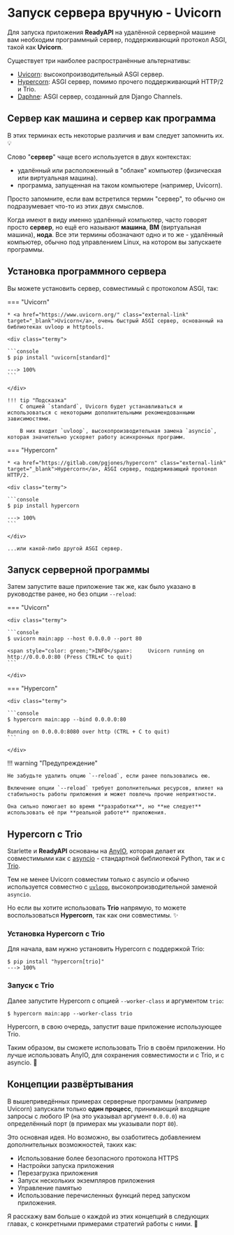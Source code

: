 # Запуск сервера вручную - Uvicorn

Для запуска приложения **ReadyAPI** на удалённой серверной машине вам необходим программный сервер, поддерживающий протокол ASGI, такой как **Uvicorn**.

Существует три наиболее распространённые альтернативы:

* <a href="https://www.uvicorn.org/" class="external-link" target="_blank">Uvicorn</a>: высокопроизводительный ASGI сервер.
* <a href="https://pgjones.gitlab.io/hypercorn/" class="external-link" target="_blank">Hypercorn</a>: ASGI сервер, помимо прочего поддерживающий HTTP/2 и Trio.
* <a href="https://github.com/django/daphne" class="external-link" target="_blank">Daphne</a>: ASGI сервер, созданный для Django Channels.

## Сервер как машина и сервер как программа

В этих терминах есть некоторые различия и вам следует запомнить их. 💡

Слово "**сервер**" чаще всего используется в двух контекстах:

- удалённый или расположенный в "облаке" компьютер (физическая или виртуальная машина).
- программа, запущенная на таком компьютере (например, Uvicorn).

Просто запомните, если вам встретился термин "сервер", то обычно он подразумевает что-то из этих двух смыслов.

Когда имеют в виду именно удалённый компьютер, часто говорят просто **сервер**, но ещё его называют **машина**, **ВМ** (виртуальная машина), **нода**. Все эти термины обозначают одно и то же - удалённый компьютер, обычно под управлением Linux, на котором вы запускаете программы.

## Установка программного сервера

Вы можете установить сервер, совместимый с протоколом ASGI, так:

=== "Uvicorn"

    * <a href="https://www.uvicorn.org/" class="external-link" target="_blank">Uvicorn</a>, очень быстрый ASGI сервер, основанный на библиотеках uvloop и httptools.

    <div class="termy">

    ```console
    $ pip install "uvicorn[standard]"

    ---> 100%
    ```

    </div>

    !!! tip "Подсказка"
        С опцией `standard`, Uvicorn будет устанавливаться и использоваться с некоторыми дополнительными рекомендованными зависимостями.

        В них входит `uvloop`, высокопроизводительная замена `asyncio`, которая значительно ускоряет работу асинхронных программ.

=== "Hypercorn"

    * <a href="https://gitlab.com/pgjones/hypercorn" class="external-link" target="_blank">Hypercorn</a>, ASGI сервер, поддерживающий протокол HTTP/2.

    <div class="termy">

    ```console
    $ pip install hypercorn

    ---> 100%
    ```

    </div>

    ...или какой-либо другой ASGI сервер.

## Запуск серверной программы

Затем запустите ваше приложение так же, как было указано в руководстве ранее, но без опции `--reload`:

=== "Uvicorn"

    <div class="termy">

    ```console
    $ uvicorn main:app --host 0.0.0.0 --port 80

    <span style="color: green;">INFO</span>:     Uvicorn running on http://0.0.0.0:80 (Press CTRL+C to quit)
    ```

    </div>

=== "Hypercorn"

    <div class="termy">

    ```console
    $ hypercorn main:app --bind 0.0.0.0:80

    Running on 0.0.0.0:8080 over http (CTRL + C to quit)
    ```

    </div>

!!! warning "Предупреждение"

    Не забудьте удалить опцию `--reload`, если ранее пользовались ею.

    Включение опции `--reload` требует дополнительных ресурсов, влияет на стабильность работы приложения и может повлечь прочие неприятности.

    Она сильно помогает во время **разработки**, но **не следует** использовать её при **реальной работе** приложения.

## Hypercorn с Trio

Starlette и **ReadyAPI** основаны на <a href="https://anyio.readthedocs.io/en/stable/" class="external-link" target="_blank">AnyIO</a>, которая делает их совместимыми как с <a href="https://docs.python.org/3/library/asyncio-task.html" class="external-link" target="_blank">asyncio</a> - стандартной библиотекой Python, так и с <a href="https://trio.readthedocs.io/en/stable/" class="external-link" target="_blank">Trio</a>.


Тем не менее Uvicorn совместим только с asyncio и обычно используется совместно с <a href="https://github.com/MagicStack/uvloop" class="external-link" target="_blank">`uvloop`</a>, высокопроизводительной заменой `asyncio`.

Но если вы хотите использовать **Trio** напрямую, то можете воспользоваться **Hypercorn**, так как они совместимы. ✨

### Установка Hypercorn с Trio

Для начала, вам нужно установить Hypercorn с поддержкой Trio:

<div class="termy">

```console
$ pip install "hypercorn[trio]"
---> 100%
```

</div>

### Запуск с Trio

Далее запустите Hypercorn с опцией `--worker-class` и аргументом `trio`:

<div class="termy">

```console
$ hypercorn main:app --worker-class trio
```

</div>

Hypercorn, в свою очередь, запустит ваше приложение использующее Trio.

Таким образом, вы сможете использовать Trio в своём приложении. Но лучше использовать AnyIO, для сохранения совместимости и с Trio, и с asyncio. 🎉

## Концепции развёртывания

В вышеприведённых примерах серверные программы (например Uvicorn) запускали только **один процесс**, принимающий входящие запросы с любого IP (на это указывал аргумент `0.0.0.0`) на определённый порт (в примерах мы указывали порт `80`).

Это основная идея. Но возможно, вы озаботитесь добавлением дополнительных возможностей, таких как:

* Использование более безопасного протокола HTTPS
* Настройки запуска приложения
* Перезагрузка приложения
* Запуск нескольких экземпляров приложения
* Управление памятью
* Использование перечисленных функций перед запуском приложения.

Я расскажу вам больше о каждой из этих концепций в следующих главах, с конкретными примерами стратегий работы с ними. 🚀

